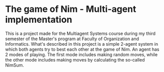 # The game of Nim - Multi-agent implementation

This is a project made for the Multiagent Systems course during my third semester of the Master's program at Faculty of Organization and Informatics.
What's described in this project is a simple 2-agent system in which both agents try to best each other at the game of Nim.
An agent has 2 modes of playing. The first mode includes making random moves, while the other mode includes making moves by calculating the so-called NimSum.

